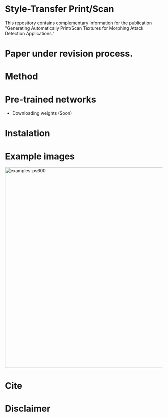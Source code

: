 # Style-Transfer Print/Scan
This repository contains complementary information for the publication "Generating Automatically Print/Scan Textures for Morphing Attack Detection Applications."

# Paper under revision process.

# Method

# Pre-trained networks
  - Downloading weights (Soon)

# Instalation

# Example images
<img width="642" alt="examples-ps600" src="https://github.com/jedota/Style-Transfer-PS600/assets/45126159/ace5fd52-6acf-406c-b32a-0918f531f041">

# Cite

# Disclaimer
